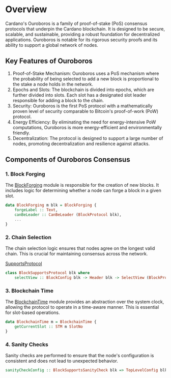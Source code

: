 # Overview

Cardano's Ouroboros is a family of proof-of-stake (PoS) consensus protocols that underpin the Cardano blockchain. It is designed to be secure, scalable, and sustainable, providing a robust foundation for decentralized applications. Ouroboros is notable for its rigorous security proofs and its ability to support a global network of nodes.

## Key Features of Ouroboros

1. Proof-of-Stake Mechanism: Ouroboros uses a PoS mechanism where the probability of being selected to add a new block is proportional to the stake a node holds in the network.
2. Epochs and Slots: The blockchain is divided into epochs, which are further divided into slots. Each slot has a designated slot leader responsible for adding a block to the chain.
3. Security: Ouroboros is the first PoS protocol with a mathematically proven level of security comparable to Bitcoin's proof-of-work (PoW) protocol.
4. Energy Efficiency: By eliminating the need for energy-intensive PoW computations, Ouroboros is more energy-efficient and environmentally friendly.
5. Decentralization: The protocol is designed to support a large number of nodes, promoting decentralization and resilience against attacks.

## Components of Ouroboros Consensus

### 1. Block Forging

The [BlockForging](https://github.com/IntersectMBO/ouroboros-consensus/blob/358305b09f8fa1a85f076b20a51b4af03e827071/ouroboros-consensus/src/ouroboros-consensus/Ouroboros/Consensus/Block/Forging.hs#L80) module is responsible for the creation of new blocks. It includes logic for determining whether a node can forge a block in a given slot.

```haskell
data BlockForging m blk = BlockForging {
    forgeLabel :: Text,
    canBeLeader :: CanBeLeader (BlockProtocol blk),
    ...
}
```

### 2. Chain Selection

The chain selection logic ensures that nodes agree on the longest valid chain. This is crucial for maintaining consensus across the network.

[SupportsProtocol](https://github.com/IntersectMBO/ouroboros-consensus/blob/358305b09f8fa1a85f076b20a51b4af03e827071/ouroboros-consensus/src/ouroboros-consensus/Ouroboros/Consensus/Block/SupportsProtocol.hs#L24)

```haskell
class BlockSupportsProtocol blk where
    selectView :: BlockConfig blk -> Header blk -> SelectView (BlockProtocol blk)
```

### 3. Blockchain Time

The [BlockchainTime](https://github.com/IntersectMBO/ouroboros-consensus/blob/358305b09f8fa1a85f076b20a51b4af03e827071/ouroboros-consensus/src/ouroboros-consensus/Ouroboros/Consensus/BlockchainTime/API.hs#L28) module provides an abstraction over the system clock, allowing the protocol to operate in a time-aware manner. This is essential for slot-based operations.

```haskell
data BlockchainTime m = BlockchainTime {
    getCurrentSlot :: STM m SlotNo
}
```

### 4. Sanity Checks

Sanity checks are performed to ensure that the node's configuration is consistent and does not lead to unexpected behavior.

```haskell
sanityCheckConfig :: BlockSupportsSanityCheck blk => TopLevelConfig blk -> [SanityCheckIssue]
```
